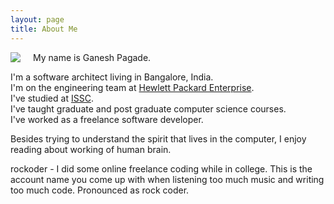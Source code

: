 ```yaml
---
layout: page
title: About Me
---
```


<img style="float:left;margin-right:20px;" src="../assets/NewID.png">

My name is Ganesh Pagade.

I'm a software architect living in Bangalore, India.  
I'm on the engineering team at [Hewlett Packard Enterprise](http://www.hpe.com/).  
I've studied at [ISSC](http://issc.unipune.ac.in/).  
I've taught graduate and post graduate computer science courses.  
I've worked as a freelance software developer.  

Besides trying to understand the spirit that lives in the computer, I enjoy reading about working of human brain.

rockoder - I did some online freelance coding while in college. This is the account name you come up with when listening too much music and writing too much code. Pronounced as rock coder.
